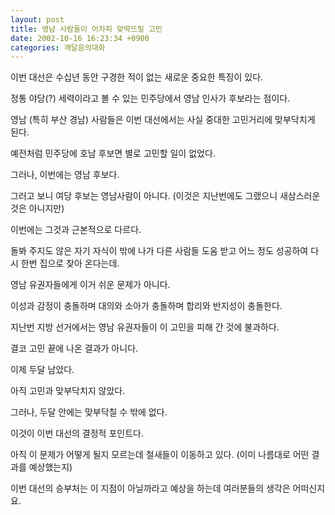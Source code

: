 ```yaml
---
layout: post
title: 영남 사람들이 어차피 맞딱뜨릴 고민
date: 2002-10-16 16:23:34 +0900
categories: 깨달음의대화
---
```

이번 대선은 수십년 동안 구경한 적이 없는 새로운 중요한 특징이 있다.
  
정통 야당(?) 세력이라고 볼 수 있는 민주당에서 영남 인사가 후보라는 점이다.
  
영남 (특히 부산 경남) 사람들은 이번 대선에서는 사실 중대한 고민거리에 맞부닥치게 된다.
  
예전처럼 민주당에 호남 후보면 별로 고민할 일이 없었다.
  
그러나, 이번에는 영남 후보다.
  
그러고 보니 여당 후보는 영남사람이 아니다. (이것은 지난번에도 그랬으니 새삼스러운 것은 아니지만)
  
이번에는 그것과 근본적으로 다르다.
  
돌봐 주지도 않은 자기 자식이 밖에 나가 다른 사람들 도움 받고 어느 정도 성공하여 다시 한번 집으로 찾아 온다는데.
  
영남 유권자들에게 이거 쉬운 문제가 아니다.
  
이성과 감정이 충돌하며 대의와 소아가 충돌하며 합리와 반지성이 충돌한다.
  
지난번 지방 선거에서는 영남 유권자들이 이 고민을 피해 간 것에 불과하다.
  
결코 고민 끝에 나온 결과가 아니다.
  
이제 두달 남았다.
  
아직 고민과 맞부닥치지 않았다.
  
그러나, 두달 안에는 맞부닥칠 수 밖에 없다.
  
이것이 이번 대선의 결정적 포인트다.
  
아직 이 문제가 어떻게 될지 모르는데 철새들이 이동하고 있다. (이미 나름대로 어떤 결과를 예상했는지)
  

  
이번 대선의 승부처는 이 지점이 아닐까라고 예상을 하는데 여러분들의 생각은 어떠신지요.